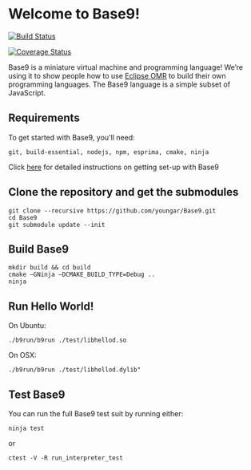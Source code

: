 # Welcome to Base9!

[![Build Status](https://api.travis-ci.org/b9org/b9.svg?branch=master)](https://travis-ci.org/b9org/b9)

[![Coverage Status](https://coveralls.io/repos/github/b9org/b9/badge.svg?branch=master)](https://coveralls.io/github/b9org/b9?branch=master)

Base9 is a miniature virtual machine and programming language! We’re using it to show people how to use [Eclipse OMR](https://github.com/eclipse/omr) to build their own programming languages. The Base9 language is a simple subset of JavaScript. 


## Requirements

To get started with Base9, you'll need:

`git, build-essential, nodejs, npm, esprima, cmake, ninja` 

Click [here](https://github.com/arianneb/Base9/blob/documentation/doc/README.md) for detailed instructions on getting set-up with Base9


## Clone the repository and get the submodules 
```
git clone --recursive https://github.com/youngar/Base9.git
cd Base9
git submodule update --init
```

## Build Base9
```
mkdir build && cd build
cmake –GNinja –DCMAKE_BUILD_TYPE=Debug ..
ninja
```

## Run Hello World!
On Ubuntu:

`./b9run/b9run ./test/libhellod.so`

On OSX:

`./b9run/b9run ./test/libhellod.dylib"`


## Test Base9

You can run the full Base9 test suit by running either:

`ninja test`

or 

`ctest -V -R run_interpreter_test`
